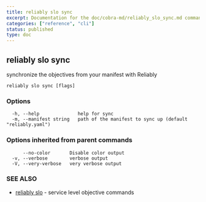 ```yaml
---
title: reliably slo sync
excerpt: Documentation for the doc/cobra-md/reliably_slo_sync.md command in the Reliably CLI
categories: ["reference", "cli"]
status: published
type: doc
---
```

## reliably slo sync

synchronize the objectives from your manifest with Reliably

```
reliably slo sync [flags]
```

### Options

```
  -h, --help              help for sync
  -m, --manifest string   path of the manifest to sync up (default "reliably.yaml")
```

### Options inherited from parent commands

```
      --no-color       Disable color output
  -v, --verbose        verbose output
  -V, --very-verbose   very verbose output
```

### SEE ALSO

* [reliably slo](/docs/reference/cli/reliably-slo/)	 - service level objective commands

